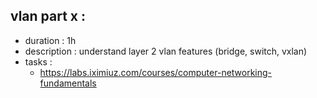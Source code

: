 

## vlan part x :

- duration : 1h
- description : understand layer 2 vlan features (bridge, switch, vxlan)
- tasks : 
    - https://labs.iximiuz.com/courses/computer-networking-fundamentals

